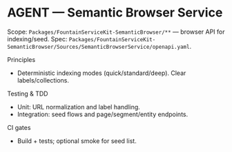# AGENT — Semantic Browser Service

Scope: `Packages/FountainServiceKit-SemanticBrowser/**` — browser API for indexing/seed.
Spec: `Packages/FountainServiceKit-SemanticBrowser/Sources/SemanticBrowserService/openapi.yaml`.

Principles
- Deterministic indexing modes (quick/standard/deep). Clear labels/collections.

Testing & TDD
- Unit: URL normalization and label handling.
- Integration: seed flows and page/segment/entity endpoints.

CI gates
- Build + tests; optional smoke for seed list.

